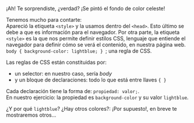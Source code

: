 ¡Ah! Te sorprendiste, ¿verdad? ¡Se pintó el fondo de color celeste!

Tenemos mucho para contarte: <br>
Apareció la etiqueta `<style>` y la usamos dentro del `<head>`. Esto último se debe a que es información para el navegador. Por otra parte, la etiqueta `<style>` es la que nos permite definir estilos CSS, lenguaje que entiende el navegador para definir cómo se verá el contenido, en nuestra página web.
<br>`body { background-color: lightblue; } `; una regla de CSS.

Las reglas de CSS están constituidas por:
- un selector: en nuestro caso, sería *body*
- y un bloque de declaraciones: todo lo que está entre llaves `{ }`

Cada declaración tiene la forma de: `propiedad: valor;`.
<br>En nuestro ejercicio: la propiedad es `background-color` y su valor `lightblue`.

¿Y por qué `lightblue`? ¿Hay otros colores?: ¡Por supuesto!, en breve te mostraremos otros...
